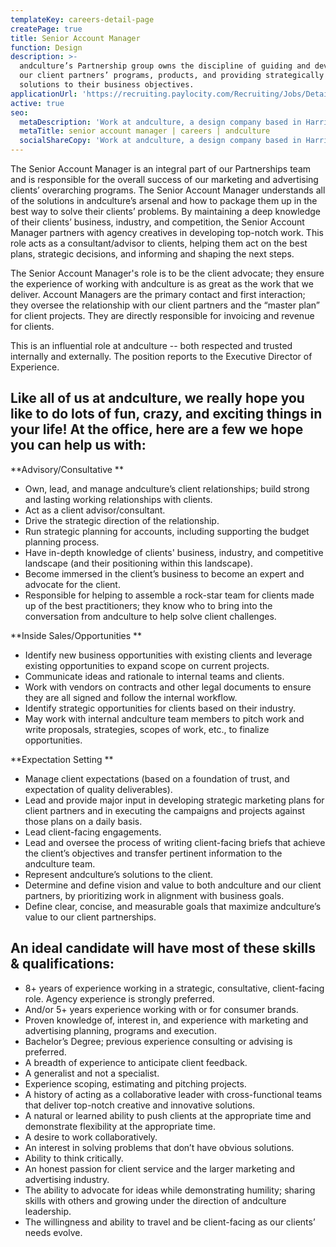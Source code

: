 ```yaml
---
templateKey: careers-detail-page
createPage: true
title: Senior Account Manager
function: Design
description: >-
  andculture’s Partnership group owns the discipline of guiding and developing
  our client partners’ programs, products, and providing strategically sound
  solutions to their business objectives.
applicationUrl: 'https://recruiting.paylocity.com/Recruiting/Jobs/Details/396336'
active: true
seo:
  metaDescription: 'Work at andculture, a design company based in Harrisburg, PA'
  metaTitle: senior account manager | careers | andculture
  socialShareCopy: 'Work at andculture, a design company based in Harrisburg, PA'
---
```

The Senior Account Manager is an integral part of our Partnerships team and is responsible for the overall success of our marketing and advertising clients’ overarching programs. The Senior Account Manager understands all of the solutions in andculture’s arsenal and how to package them up in the best way to solve their clients’ problems. By maintaining a deep knowledge of their clients’ business, industry, and competition, the Senior Account Manager partners with agency creatives in developing top-notch work. This role acts as a consultant/advisor to clients, helping them act on the best plans, strategic decisions, and informing and shaping the next steps.

The Senior Account Manager's role is to be the client advocate; they ensure the experience of working with andculture is as great as the work that we deliver. Account Managers are the primary contact and first interaction; they oversee the relationship with our client partners and the “master plan” for client projects. They are directly responsible for invoicing and revenue for clients. 

This is an influential role at andculture -- both respected and trusted internally and externally. The position reports to the Executive Director of Experience.

## Like all of us at andculture, we really hope you like to do lots of fun, crazy, and exciting things in your life! At the office, here are a few we hope you can help us with: 

**Advisory/Consultative**

* Own, lead, and manage andculture’s client relationships; build strong and lasting working relationships with clients.
* Act as a client advisor/consultant.
* Drive the strategic direction of the relationship.
* Run strategic planning for accounts, including supporting the budget planning process.
* Have in-depth knowledge of clients' business, industry, and competitive landscape (and their positioning within this landscape).
* Become immersed in the client’s business to become an expert and advocate for the client.
* Responsible for helping to assemble a rock-star team for clients made up of the best practitioners; they know who to bring into the conversation from andculture to help solve client challenges.

**Inside Sales/Opportunities**

* Identify new business opportunities with existing clients and leverage existing opportunities to expand scope on current projects.
* Communicate ideas and rationale to internal teams and clients.
* Work with vendors on contracts and other legal documents to ensure they are all signed and follow the internal workflow.
* Identify strategic opportunities for clients based on their industry.
* May work with internal andculture team members to pitch work and write proposals, strategies, scopes of work, etc., to finalize opportunities.

**Expectation Setting**

* Manage client expectations (based on a foundation of trust, and expectation of quality deliverables).
* Lead and provide major input in developing strategic marketing plans for client partners and in executing the campaigns and projects against those plans on a daily basis.
* Lead client-facing engagements.
* Lead and oversee the process of writing client-facing briefs that achieve the client’s objectives and transfer pertinent information to the andculture team.
* Represent andculture’s solutions to the client.
* Determine and define vision and value to both andculture and our client partners, by prioritizing work in alignment with business goals.  
* Define clear, concise, and measurable goals that maximize andculture’s value to our client partnerships.

## An ideal candidate will have most of these skills & qualifications:

* 8+ years of experience working in a strategic, consultative, client-facing role. Agency experience is strongly preferred.
* And/or 5+ years experience working with or for consumer brands.
* Proven knowledge of, interest in, and experience with marketing and advertising planning, programs and execution.
* Bachelor’s Degree; previous experience consulting or advising is preferred.
* A breadth of experience to anticipate client feedback.
* A generalist and not a specialist.
* Experience scoping, estimating and pitching projects.
* A history of acting as a collaborative leader with cross-functional teams that deliver top-notch creative and innovative solutions. 
* A natural or learned ability to push clients at the appropriate time and demonstrate flexibility at the appropriate time.
* A desire to work collaboratively.
* An interest in solving problems that don’t have obvious solutions.
* Ability to think critically.
* An honest passion for client service and the larger marketing and advertising industry.
* The ability to advocate for ideas while demonstrating humility; sharing skills with others and growing under the direction of andculture leadership.
* The willingness and ability to travel and be client-facing as our clients’ needs evolve.
